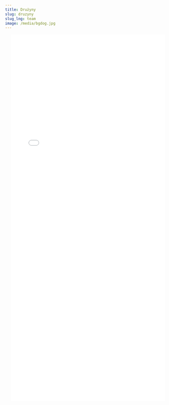 ```yaml
---
title: Drużyny
slug: druzyny
slug_lng: team
image: /media/bgdog.jpg
---
```

<object data="/media/ts.pdf#toolbar=0&navpanes=0" type="application/pdf" frameborder="0" width="100%" height="1200px" style="padding: 20px;">
    <embed src="/media/ts.pdf#toolbar=0&navpanes=0" width="100%" height="1200px"/> 
</object>
